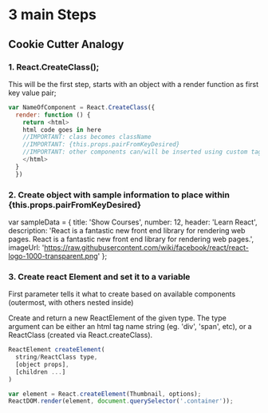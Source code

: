 # 3 main Steps
## Cookie Cutter Analogy

### 1. React.CreateClass();
This will be the first step, starts with an object with a render function as first key value pair;

```javascript
var NameOfComponent = React.CreateClass({
  render: function () {
    return <html>
    html code goes in here
    //IMPORTANT: class becomes className
    //IMPORTANT: {this.props.pairFromKeyDesired}
    //IMPORTANT: other components can/will be inserted using custom tags with component name
    </html>
  }
  })

```
### 2. Create object with sample information to place within {this.props.pairFromKeyDesired}

var sampleData = {
    title: 'Show Courses',
    number: 12,
    header: 'Learn React',
    description: 'React is a fantastic new front end library for rendering web pages. React is a fantastic new front end library for rendering web pages.',
    imageUrl: 'https://raw.githubusercontent.com/wiki/facebook/react/react-logo-1000-transparent.png'
  };

### 3. Create react Element and set it to a variable

First parameter tells it what to create based on available components (outermost, with others nested inside)

Create and return a new ReactElement of the given type. The type argument can be either an html tag name string (eg. 'div', 'span', etc), or a ReactClass (created via React.createClass).
``` javascript
ReactElement createElement(
  string/ReactClass type,
  [object props],
  [children ...]
)
```

``` javascript
var element = React.createElement(Thumbnail, options);
ReactDOM.render(element, document.querySelector('.container'));
```
